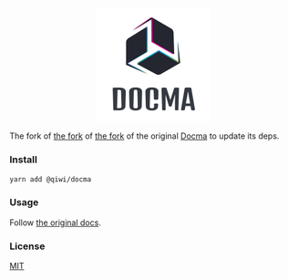 <p align="center">
    <a href="https://onury.github.io/docma"><img width="200" height="200" src="https://raw.githubusercontent.com/Prozi/docma/master/img/docma-logo.png" alt="Docma" /></a>
</p>

The fork of [the fork](https://github.com/futurGH/docma) of [the fork](https://github.com/Prozi/docma) of the original [Docma](https://github.com/onury/docma) to update its deps.

### Install
```shell
yarn add @qiwi/docma
```

### Usage
Follow [the original docs](https://github.com/onury/docma).

### License
[MIT](./LICENSE)
